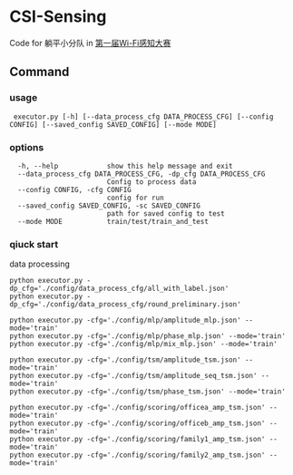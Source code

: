 # CSI-Sensing

Code for 躺平小分队 in [第一届Wi-Fi感知大赛](https://competition.huaweicloud.com/information/1000041958/introduction)



## Command

### usage

```shell
 executor.py [-h] [--data_process_cfg DATA_PROCESS_CFG] [--config CONFIG] [--saved_config SAVED_CONFIG] [--mode MODE]
```

### options

```shell
  -h, --help            show this help message and exit
  --data_process_cfg DATA_PROCESS_CFG, -dp_cfg DATA_PROCESS_CFG
                        Config to process data
  --config CONFIG, -cfg CONFIG
                        config for run
  --saved_config SAVED_CONFIG, -sc SAVED_CONFIG
                        path for saved config to test
  --mode MODE           train/test/train_and_test
```

### qiuck start

data processing

```shell
python executor.py -dp_cfg='./config/data_process_cfg/all_with_label.json'
python executor.py -dp_cfg='./config/data_process_cfg/round_preliminary.json'
```

```shell
python executor.py -cfg='./config/mlp/amplitude_mlp.json' --mode='train'
python executor.py -cfg='./config/mlp/phase_mlp.json' --mode='train'
python executor.py -cfg='./config/mlp/mix_mlp.json' --mode='train'
```

```shell
python executor.py -cfg='./config/tsm/amplitude_tsm.json' --mode='train'
python executor.py -cfg='./config/tsm/amplitude_seq_tsm.json' --mode='train'
python executor.py -cfg='./config/tsm/phase_tsm.json' --mode='train'
```

```shell
python executor.py -cfg='./config/scoring/officea_amp_tsm.json' --mode='train'
python executor.py -cfg='./config/scoring/officeb_amp_tsm.json' --mode='train'
python executor.py -cfg='./config/scoring/family1_amp_tsm.json' --mode='train'
python executor.py -cfg='./config/scoring/family2_amp_tsm.json' --mode='train'
```

